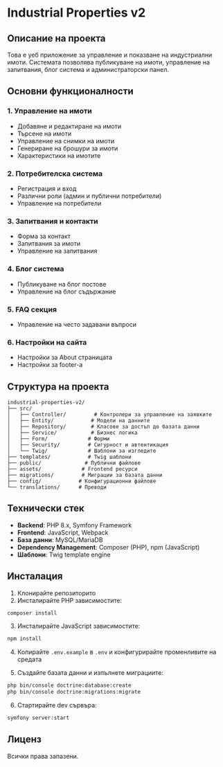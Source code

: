 # Industrial Properties v2

## Описание на проекта
Това е уеб приложение за управление и показване на индустриални имоти. Системата позволява публикуване на имоти, управление на запитвания, блог система и администраторски панел.

## Основни функционалности

### 1. Управление на имоти
- Добавяне и редактиране на имоти
- Търсене на имоти
- Управление на снимки на имоти
- Генериране на брошури за имоти
- Характеристики на имотите

### 2. Потребителска система
- Регистрация и вход
- Различни роли (админ и публични потребители)
- Управление на потребители

### 3. Запитвания и контакти
- Форма за контакт
- Запитвания за имоти
- Управление на запитвания

### 4. Блог система
- Публикуване на блог постове
- Управление на блог съдържание

### 5. FAQ секция
- Управление на често задавани въпроси

### 6. Настройки на сайта
- Настройки за About страницата
- Настройки за footer-а

## Структура на проекта

```
industrial-properties-v2/
├── src/
│   ├── Controller/         # Контролери за управление на заявките
│   ├── Entity/            # Модели на данните
│   ├── Repository/        # Класове за достъп до базата данни
│   ├── Service/           # Бизнес логика
│   ├── Form/             # Форми
│   ├── Security/         # Сигурност и автентикация
│   └── Twig/             # Шаблони за изгледите
├── templates/            # Twig шаблони
├── public/              # Публични файлове
├── assets/             # Frontend ресурси
├── migrations/         # Миграции за базата данни
├── config/            # Конфигурационни файлове
└── translations/      # Преводи
```

## Технически стек
- **Backend**: PHP 8.x, Symfony Framework
- **Frontend**: JavaScript, Webpack
- **База данни**: MySQL/MariaDB
- **Dependency Management**: Composer (PHP), npm (JavaScript)
- **Шаблони**: Twig template engine

## Инсталация

1. Клонирайте репозиторито
2. Инсталирайте PHP зависимостите:
```bash
composer install
```

3. Инсталирайте JavaScript зависимостите:
```bash
npm install
```

4. Копирайте `.env.example` в `.env` и конфигурирайте променливите на средата

5. Създайте базата данни и изпълнете миграциите:
```bash
php bin/console doctrine:database:create
php bin/console doctrine:migrations:migrate
```

6. Стартирайте dev сървъра:
```bash
symfony server:start
```

## Лиценз
Всички права запазени.